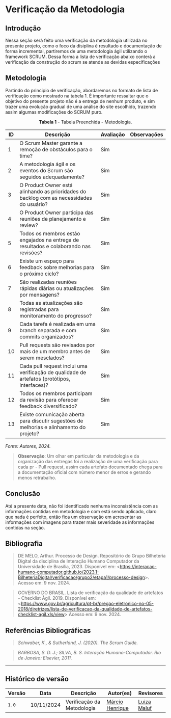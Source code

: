 # __Verificação da Metodologia__

## __Introdução__

Nessa seção será feito uma verificação da metodologia utilizada no presente projeto, como o foco da disiplina é resultado e documentação de forma incremental, partiremos de uma metodologia ágil utilizando o framework SCRUM. Dessa forma a lista de verificação abaixo conterá a verificação da construção do scrum se atende as devidas especificações

## __Metodologia__

Partindo do principio de verificação, abordaremos no formato de lista de verificação como mostrado na tabela 1. É importante ressaltar que o objetivo do presente projeto não é a entrega de nenhum produto, e sim trazer uma evolução gradual de uma análise do site escolhido, trazendo assim algumas modificações do SCRUM puro.


<center>

**Tabela 1** - Tabela Preenchida - Metodologia.
</center>

| ID  | Descrição                                                                                           | Avaliação             | Observações                                            |
| --- | --------------------------------------------------------------------------------------------------- | --------------------- | ------------------------------------------------------ |
| 1   | O Scrum Master garante a remoção de obstáculos para o time?                                         |  Sim     |                                                        |
| 2   | A metodologia ágil e os eventos do Scrum são seguidos adequadamente?                                |  Sim     |                                                        |
| 3   | O Product Owner está alinhando as prioridades do backlog com as necessidades do usuário?            |  Sim     |                                                        |
| 4   | O Product Owner participa das reuniões de planejamento e review?                                    |  Sim     |                                                        |
| 5   | Todos os membros estão engajados na entrega de resultados e colaborando nas revisões?               |  Sim     |                                                        |                                                    |
| 6  | Existe um espaço para feedback sobre melhorias para o próximo ciclo?                                |  Sim     |                                                        |
| 7  | São realizadas reuniões rápidas diárias ou atualizações por mensagens?                              |  Sim     |                                                        |
| 8  | Todas as atualizações são registradas para monitoramento do progresso?                              |  Sim     |                                                        |
| 9  | Cada tarefa é realizada em uma branch separada e com commits organizados?                           |  Sim     |                                                        |
| 10  | Pull requests são revisados por mais de um membro antes de serem mesclados?                         |  Sim     |                                                        |
| 11  | Cada pull request inclui uma verificação de qualidade de artefatos (protótipos, interfaces)?        |  Sim     |                                                        |                                                        |
| 12  | Todos os membros participam da revisão para oferecer feedback diversificado?                        |  Sim     |                                                        |
| 13  | Existe comunicação aberta para discutir sugestões de melhorias e alinhamento do projeto?            |  Sim     |                                                        |

_Fonte: Autores, 2024._

> **Observação**: Um olhar em particular da metodologia e da organização das entregas foi a realização de uma verificação para cada pr - Pull request, assim cada artefato documentado chega para a documentação oficial com número menor de erros e gerando menos retrabalho.


## __Conclusão__

Até a presente data, não foi identificado nenhuma inconsistência com as informações contidas em metodologia e com está sendo aplicado, claro que nada é perfeito, então fica um observação em acresentar as informações com imagens para trazer mais severidade as informações contidas na seção.

## __Bibliografia__

>DE MELO, Arthur. Processo de Design. Repositório do Grupo Bilheteria Digital da disciplina de Interação Humano Computador da Universidade de Brasília, 2023. Disponível em: <<https://interacao-humano-computador.github.io/2023.1-BilheteriaDigital/verificacao/grupo2/etapa1/processo-design>>. Acesso em: 9 nov. 2024.

>GOVERNO DO BRASIL. Lista de verificação da qualidade de artefatos - Checklist Ágil. 2019. Disponível em: <<https://www.gov.br/agricultura/pt-br/pregao-eletronico-no-05-2018/diretrizes/lista-de-verificacao-da-qualidade-de-artefatos-checklist-agil.xls/view>> Acesso em: 9 nov. 2024.


## __Referências Bibliográficas__

>_Schwaber, K., & Sutherland, J. (2020). The Scrum Guide._

>_BARBOSA, S. D. J.; SILVA, B. S. Interação Humano-Computador. Rio de Janeiro: Elsevier, 2011._

---

## __Histórico de versão__
| Versão |    Data    |      Descrição      |             Autor(es)                        | Revisores |
|--------|------------|---------------------|----------------------------------------------|-----------|
| `1.0`  | 10/11/2024 | Verificação da Metodologia | [Márcio Henrique](https://github.com/DeM4rcio) | [Luiza Maluf](https://github.com/LuizaMaluf) |
